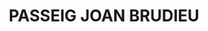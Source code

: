 ---
layout: patrimoni-details
title:  "PASSEIG JOAN BRUDIEU"
alt_title: null
class: "Edifici"
area: null
protection: null
addition_date: null
cat_code: null
cbp_code: "INV EX13"
image: "Passeig.jpg"
card: null
collections: ["patrimoni-arquitectonic"]
coordinates:
  - group1:
        - [1.459893485993543, 42.356373502340354]
        - [1.459924249353922, 42.356340432502911]
        - [1.459990303747208, 42.356227101709074]
        - [1.460608476318086, 42.354893262369835]
        - [1.460606642407698, 42.354881972381023]
        - [1.460602707319217, 42.354870341248713]
        - [1.460596211109445, 42.35485992742953]
        - [1.460586808379918, 42.354847597017617]
        - [1.460578993432058, 42.354839355974818]
        - [1.460569460889625, 42.354832343572127]
        - [1.460545702966366, 42.354820446228786]
        - [1.460526884016766, 42.354813622036822]
        - [1.460507137542176, 42.35481022757893]
        - [1.460484347089876, 42.354810547357353]
        - [1.460466587240541, 42.354812186400224]
        - [1.460451741543407, 42.354815429212003]
        - [1.460440691708317, 42.354818723002033]
        - [1.460432617121849, 42.354821117970033]
        - [1.460421521461847, 42.354826288702988]
        - [1.460412979287817, 42.354830554949821]
        - [1.460399177390952, 42.354842886648044]
        - [1.459737422428, 42.356285350655781]
        - [1.45973517142765, 42.356325687943411]
        - [1.459735892717359, 42.356330704460987]
        - [1.459742343082374, 42.356342995270182]
        - [1.459749690481654, 42.35635310764571]
        - [1.459761286174705, 42.356362025396372]
        - [1.459774147189614, 42.356370960147125]
        - [1.459790850008708, 42.356378068956012]
        - [1.459812659950758, 42.356383368822151]
        - [1.459829515587891, 42.356384221146385]
        - [1.459844714695425, 42.356383799505018]
        - [1.459859974925709, 42.35638087526997]
        - [1.459877336378998, 42.356378292190342]
        - [1.459893485993543, 42.356373502340354]
---